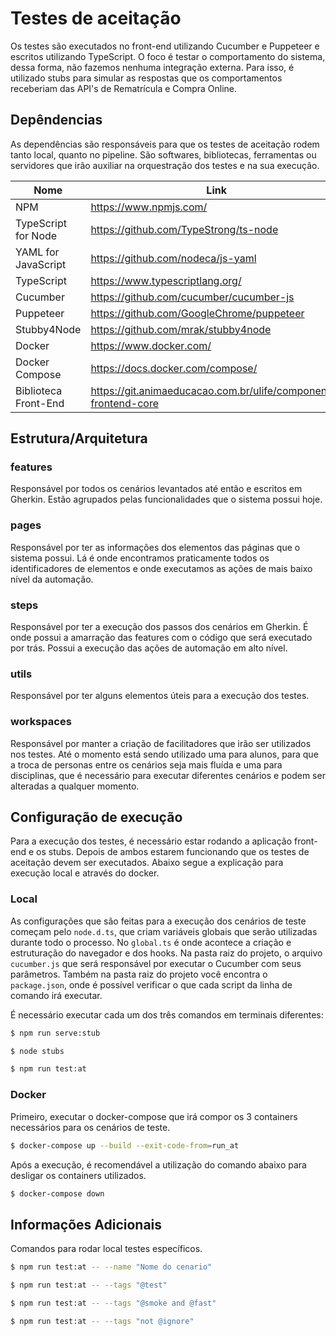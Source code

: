 # Testes de aceitação
Os testes são executados no front-end utilizando Cucumber e Puppeteer e escritos 
utilizando TypeScript. O foco é testar o comportamento do sistema, dessa forma,
não fazemos nenhuma integração externa. Para isso, é utilizado stubs para simular
as respostas que os comportamentos receberiam das API's de Rematrícula e Compra Online.

## Depêndencias
As dependências são responsáveis para que os testes de aceitação rodem tanto local,
quanto no pipeline. São softwares, bibliotecas, ferramentas ou servidores que irão
auxiliar na orquestração dos testes e na sua execução.

|  Nome  |  Link  |
| ------ | ------ |
| NPM | https://www.npmjs.com/ |
| TypeScript for Node | https://github.com/TypeStrong/ts-node |
| YAML for JavaScript | https://github.com/nodeca/js-yaml |
| TypeScript | https://www.typescriptlang.org/ |
| Cucumber | https://github.com/cucumber/cucumber-js |
| Puppeteer | https://github.com/GoogleChrome/puppeteer |
| Stubby4Node | https://github.com/mrak/stubby4node |
| Docker | https://www.docker.com/ |
| Docker Compose | https://docs.docker.com/compose/ |
| Biblioteca Front-End | https://git.animaeducacao.com.br/ulife/componente-frontend-core |

## Estrutura/Arquitetura
### features
Responsável por todos os cenários levantados até então e escritos em Gherkin.
Estão agrupados pelas funcionalidades que o sistema possui hoje.

### pages
Responsável por ter as informações dos elementos das páginas que o sistema possui. Lá é 
onde encontramos praticamente todos os identificadores de elementos e onde executamos as
ações de mais baixo nível da automação.

### steps
Responsável por ter a execução dos passos dos cenários em Gherkin. É onde possui a amarração
das features com o código que será executado por trás. Possui a execução das ações de automação 
em alto nível.

### utils
Responsável por ter alguns elementos úteis para a execução dos testes.

### workspaces
Responsável por manter a criação de facilitadores que irão ser utilizados nos testes.
Até o momento está sendo utilizado uma para alunos, para que a troca de personas entre
os cenários seja mais fluída e uma para disciplinas, que é necessário para executar
diferentes cenários e podem ser alteradas a qualquer momento.

## Configuração de execução
Para a execução dos testes, é necessário estar rodando a aplicação front-end e os stubs. Depois
de ambos estarem funcionando que os testes de aceitação devem ser executados. Abaixo segue a
explicação para execução local e através do docker.

### Local
As configurações que são feitas para a execução dos cenários de teste começam pelo `node.d.ts`, que
criam variáveis globais que serão utilizadas durante todo o processo. No `global.ts` é onde acontece
a criação e estruturação do navegador e dos hooks.
Na pasta raiz do projeto, o arquivo `cucumber.js` que será responsável por executar o Cucumber
com seus parâmetros. 
Também na pasta raiz do projeto você encontra o `package.json`, onde é possível verificar o que cada
script da linha de comando irá executar.

É necessário executar cada um dos três comandos em terminais diferentes:
```sh
$ npm run serve:stub
```
```sh
$ node stubs
```
```sh
$ npm run test:at
```

### Docker
Primeiro, executar o docker-compose que irá compor os 3 containers necessários para os cenários
de teste.
```sh
$ docker-compose up --build --exit-code-from=run_at
```

Após a execução, é recomendável a utilização do comando abaixo para desligar os containers utilizados.
```sh
$ docker-compose down
```

## Informações Adicionais
Comandos para rodar local testes específicos.
```sh
$ npm run test:at -- --name "Nome do cenario"
```
```sh
$ npm run test:at -- --tags "@test"
```
```sh
$ npm run test:at -- --tags "@smoke and @fast"
```
```sh
$ npm run test:at -- --tags "not @ignore"
```